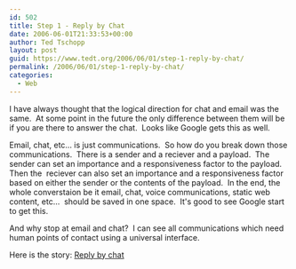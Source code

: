 ```yaml
---
id: 502
title: Step 1 - Reply by Chat
date: 2006-06-01T21:33:53+00:00
author: Ted Tschopp
layout: post
guid: https://www.tedt.org/2006/06/01/step-1-reply-by-chat/
permalink: /2006/06/01/step-1-reply-by-chat/
categories:
  - Web
---
```

I have always thought that the logical direction for chat and email was the same.&#160; At some point in the future the only difference between them will be if you are there to answer the chat.&#160; Looks like Google gets this as well.&#160; 

Email, chat, etc&#8230; is just communications.&#160; So how do you break down those communications.&#160; There is a sender and a reciever and a payload.&#160; The sender can set an importance and a responsiveness factor to the payload.&#160; Then the&#160; reciever can also set an importance and a responsiveness factor based on either the sender or the contents of the payload.&#160; In the end, the whole converstaion be it email, chat, voice communications, static web content, etc&#8230;&#160; should be saved in one space.&#160; It's good to see Google start to get this. 

And why stop at email and chat?&#160; I can see all communications which need human points of contact using a universal interface. 

Here is the story: [Reply by chat](http://googleblog.blogspot.com/2006/06/reply-by-chat.html)